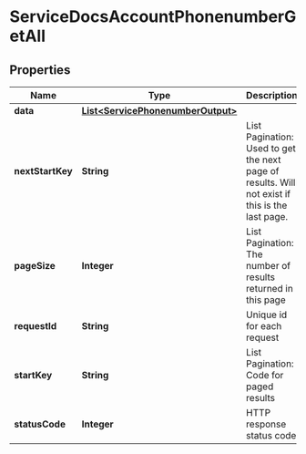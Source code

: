 

# ServiceDocsAccountPhonenumberGetAll

## Properties

Name | Type | Description | Notes
------------ | ------------- | ------------- | -------------
**data** | [**List&lt;ServicePhonenumberOutput&gt;**](ServicePhonenumberOutput.md) |  |  [optional]
**nextStartKey** | **String** | List Pagination: Used to get the next page of results. Will not exist if this is the last page. |  [optional]
**pageSize** | **Integer** | List Pagination: The number of results returned in this page |  [optional]
**requestId** | **String** | Unique id for each request |  [optional]
**startKey** | **String** | List Pagination: Code for paged results |  [optional]
**statusCode** | **Integer** | HTTP response status code |  [optional]




